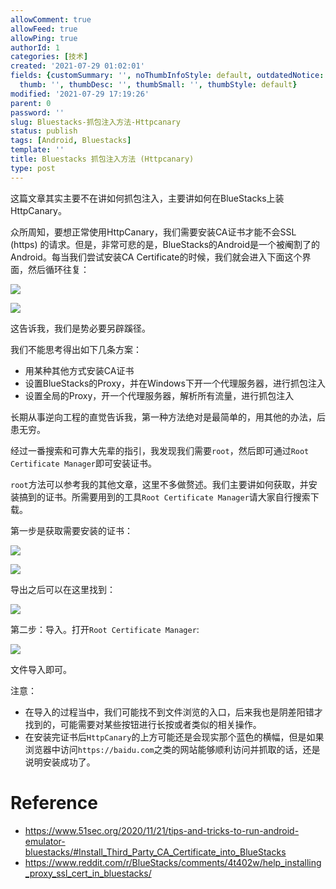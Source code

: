 ```yaml
---
allowComment: true
allowFeed: true
allowPing: true
authorId: 1
categories: [技术]
created: '2021-07-29 01:02:01'
fields: {customSummary: '', noThumbInfoStyle: default, outdatedNotice: 'no', reprint: standard,
  thumb: '', thumbDesc: '', thumbSmall: '', thumbStyle: default}
modified: '2021-07-29 17:19:26'
parent: 0
password: ''
slug: Bluestacks-抓包注入方法-Httpcanary
status: publish
tags: [Android, Bluestacks]
template: ''
title: Bluestacks 抓包注入方法 (Httpcanary)
type: post
---
```

这篇文章其实主要不在讲如何抓包注入，主要讲如何在BlueStacks上装HttpCanary。

众所周知，要想正常使用HttpCanary，我们需要安装CA证书才能不会SSL (https) 的请求。但是，非常可悲的是，BlueStacks的Android是一个被阉割了的Android。每当我们尝试安装CA Certificate的时候，我们就会进入下面这个界面，然后循环往复：

![](https://cdn.jsdelivr.net/gh/JeffersonQin/blog-asset@latest/usr/picgo/20210729011901.png)

![](https://cdn.jsdelivr.net/gh/JeffersonQin/blog-asset@latest/usr/picgo/20210729011955.png)

这告诉我，我们是势必要另辟蹊径。

我们不能思考得出如下几条方案：
- 用某种其他方式安装CA证书
- 设置BlueStacks的Proxy，并在Windows下开一个代理服务器，进行抓包注入
- 设置全局的Proxy，开一个代理服务器，解析所有流量，进行抓包注入

长期从事逆向工程的直觉告诉我，第一种方法绝对是最简单的，用其他的办法，后患无穷。

经过一番搜索和可靠大先辈的指引，我发现我们需要`root`，然后即可通过`Root Certificate Manager`即可安装证书。

`root`方法可以参考我的其他文章，这里不多做赘述。我们主要讲如何获取，并安装搞到的证书。所需要用到的工具`Root Certificate Manager`请大家自行搜索下载。

第一步是获取需要安装的证书：

![](https://cdn.jsdelivr.net/gh/JeffersonQin/blog-asset@latest/usr/picgo/20210729012535.png)

![](https://cdn.jsdelivr.net/gh/JeffersonQin/blog-asset@latest/usr/picgo/20210729012613.png)

导出之后可以在这里找到：

![](https://cdn.jsdelivr.net/gh/JeffersonQin/blog-asset@latest/usr/picgo/20210729012700.png)

第二步：导入。打开`Root Certificate Manager`:

![](https://cdn.jsdelivr.net/gh/JeffersonQin/blog-asset@latest/usr/picgo/20210729012753.png)

文件导入即可。

注意：
- 在导入的过程当中，我们可能找不到文件浏览的入口，后来我也是阴差阳错才找到的，可能需要对某些按钮进行长按或者类似的相关操作。
- 在安装完证书后`HttpCanary`的上方可能还是会现实那个蓝色的横幅，但是如果浏览器中访问`https://baidu.com`之类的网站能够顺利访问并抓取的话，还是说明安装成功了。


# Reference

- https://www.51sec.org/2020/11/21/tips-and-tricks-to-run-android-emulator-bluestacks/#Install_Third_Party_CA_Certificate_into_BlueStacks
- https://www.reddit.com/r/BlueStacks/comments/4t402w/help_installing_proxy_ssl_cert_in_bluestacks/
